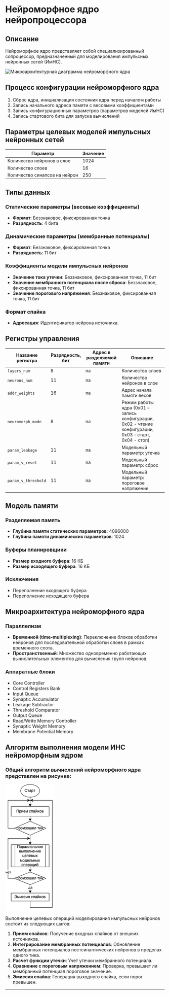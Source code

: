 # Нейроморфное ядро нейропроцессора

## Описание
Нейроморфное ядро представляет собой специализированный сопроцессор, предназначенный для моделирования импульсных нейронных сетей (ИмНС).

![Микроархитектурная диаграмма нейроморфного ядра](images/Микроархитектурная_диаграмма_нейроморфного_ядра.png)

## Процесс конфигурации нейроморфного ядра

1. Сброс ядра, инициализация состояния ядра перед началом работы
2. Запись начального адреса памяти с весовыми коэффициентами
3. Запись конфигурационных параметров (параметров моделей ИмНС)
4. Запись стартового бита для запуска вычислений

## Параметры целевых моделей импульсных нейронных сетей

| Параметр                  | Значение       |
|---------------------------|----------------|
| Количество нейронов в слое | 1024           |
| Количество слоев          | 16             |
| Количество синапсов на нейрон | 250         |

## Типы данных

### Статические параметры (весовые коэффициенты)
- **Формат**: Беззнаковое, фиксированная точка
- **Разрядность**: 4 бита

### Динамические параметры (мембранные потенциалы)
- **Формат**: Беззнаковое, фиксированная точка
- **Разрядность**: 11 бит

### Коэффициенты модели импульсных нейронов
- **Значение тока утечки**: Беззнаковое, фиксированная точка, 11 бит
- **Значение мембранного потенциала после сброса**: Беззнаковое, фиксированная точка, 11 бит
- **Значение порогового напряжения**: Беззнаковое, фиксированная точка, 11 бит

### Формат спайка
- **Адресация**: Идентификатор нейрона источника.

## Регистры управления

| Название регистра     | Разрядность, бит | Адрес в разделяемой памяти | Описание                          |
|-----------------------|------------------|----------------------------|-----------------------------------|
| `layers_num`          | 8                | na                          | Количество слоев                  |
| `neurons_num`         | 11               | na                          | Количество нейронов в слое        |
| `addr_weights`        | 16                | na                         | Адрес начала памяти весов         |
| `neuromorph_mode`     | 8                | na                          | Режим работы ядра (0x01 – запись конфигурации, 0x02 - чтение конфигурации, 0x03 – старт, 0x04 - стоп) |
| `param_leakage`       | 11                | na                          | Модельный параметр: утечка        |
| `param_v_reset`       | 11                | na                          | Модельный параметр: сброс         |
| `param_v_threshold`   | 11                | na                          | Модельный параметр: пороговое напряжение |


## Модель памяти

### Разделяемая память
- **Глубина памяти статических параметров**: 4096000 
- **Глубина памяти динамических параметров**: 1024

### Буферы планировщики
- **Размер входного буфера**: 16 КБ
- **Размер исходящего буфера**: 16 КБ

### Исключения
- Переполнение входящего буфера
- Переполнение исходящего буфера

## Микроархитектура нейроморфного ядра

### Параллелизм
- **Временной (time-multiplexing)**: Переключение блоков обработки нейронов для последовательной обработки слоев в рамках временного слота.
- **Пространственный**: Множество одновременно работающих вычислительных элементов для вычисления групп нейронов.

### Аппаратные блоки
- Core Controller
- Control Registers Bank
- Input Queue
- Synaptic Accumulator
- Leakage Subtractor
- Threshold Comparator
- Output Queue
- Read/Write Memory Controller
- Synaptic Weight Memory
- Membrane Potential Memory

## Алгоритм выполнения модели ИНС нейроморфным ядром

### Общий алгоритм вычислений нейроморфного ядра представлен на рисунке:
![Алгоритм вычислений нейроморфного ядра](images/Алгоритм_обработки_ИмНС.png)

Выполнение целевых операций моделирования импульсных нейронов состоит из следующих шагов: 
1. **Прием спайков**: Получение входных спайков от внешних источников.
2. **Интегрирование мембранных потенциалов**: Обновление мембранных потенциалов постсинаптических нейронов в пределах одного тика.
3. **Расчет функции утечки**: Учет утечки мембранного потенциала.
4. **Сравнение с пороговым напряжением**: Проверка, превышает ли мембранный потенциал пороговое значение.
5. **Эмиссия спайка**: Генерация выходного спайка, если порог превышен.

---

